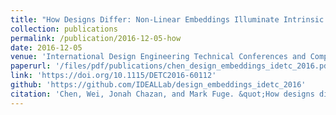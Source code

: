 ```yaml
---
title: "How Designs Differ: Non-Linear Embeddings Illuminate Intrinsic Design Complexity"
collection: publications
permalink: /publication/2016-12-05-how
date: 2016-12-05
venue: 'International Design Engineering Technical Conferences and Computers and Information in Engineering Conference'
paperurl: '/files/pdf/publications/chen_design_embeddings_idetc_2016.pdf'
link: 'https://doi.org/10.1115/DETC2016-60112'
github: 'https://github.com/IDEALLab/design_embeddings_idetc_2016'
citation: 'Chen, Wei, Jonah Chazan, and Mark Fuge. &quot;How designs differ: Non-linear embeddings illuminate intrinsic design complexity.&quot; In <i>International Design Engineering Technical Conferences and Computers and Information in Engineering Conference</i>, vol. 50107, p. V02AT03A014. American Society of Mechanical Engineers, 2016.'
---
```

